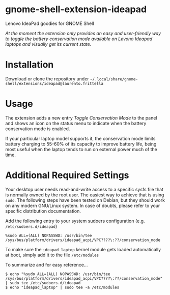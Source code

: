 # gnome-shell-extension-ideapad
Lenovo IdeaPad goodies for GNOME Shell

*At the moment the extension only provides an easy and user-friendly way to toggle the battery conservation mode available on Levono Ideapad laptops and visually get its current state.*

# Installation
Download or clone the repository under `~/.local/share/gnome-shell/extensions/ideapad@laurento.frittella`

# Usage
The extension adds a new entry *Toggle Conservation Mode* to the panel and shows an icon on the status menu to indicate when the battery conservation mode is enabled.

If your particular laptop model supports it, the conservation mode limits battery charging to 55-60% of its capacity to improve battery life, being most useful when the laptop tends to run on external power much of the time.

# Additional Required Settings
Your desktop user needs read-and-write access to a specific sysfs file that is normally owned by the root user. The easiest way to achieve that is using `sudo`. The following steps have been tested on Debian, but they should work on any modern GNU/Linux system. In case of doubts, please refer to your specific distribution documentation.

Add the following entry to your system sudoers configuration (e.g. `/etc/sudoers.d/ideapad`)
~~~
%sudo ALL=(ALL) NOPASSWD: /usr/bin/tee /sys/bus/platform/drivers/ideapad_acpi/VPC????\:??/conservation_mode
~~~
To make sure the `ideapad_laptop` kernel module gets loaded automatically at boot, simply add it to the file `/etc/modules`

To summarize and for easy reference...
~~~
$ echo "%sudo ALL=(ALL) NOPASSWD: /usr/bin/tee /sys/bus/platform/drivers/ideapad_acpi/VPC????\:??/conservation_mode" | sudo tee /etc/sudoers.d/ideapad
$ echo "ideapad_laptop" | sudo tee -a /etc/modules
~~~
